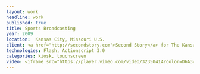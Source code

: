 ```yaml
---
layout: work
headline: work
published: true
title: Sports Broadcasting
year: 2009
location:  Kansas City, Missouri U.S.
client: <a href="http://secondstory.com">Second Story</a> for The Kansas City Royals Hall of Fame
technologies: Flash, Actionscript 3.0
categories: kiosk, touchscreen
video: <iframe src="https://player.vimeo.com/video/32350414?color=D6A34B" width="1024" height="768" frameborder="0" webkitallowfullscreen mozallowfullscreen allowfullscreen></iframe><p>Courtesy of <a href="https://vimeo.com/secondstory">Second Story</a></p>
---
```

